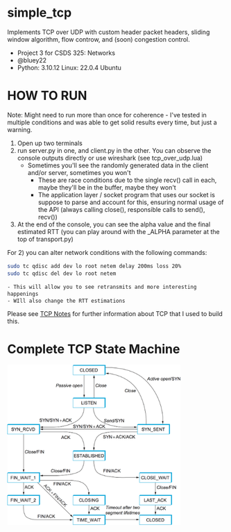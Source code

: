 # simple_tcp
Implements TCP over UDP with custom header packet headers, sliding window algorithm, flow controw, and (soon) congestion control.

- Project 3 for CSDS 325: Networks
- @bluey22
- Python: 3.10.12 Linux: 22.0.4 Ubuntu

# HOW TO RUN
Note: Might need to run more than once for coherence - I've tested in multiple conditions and was able to get solid results every time, but just a warning.
1) Open up two terminals
2) run server.py in one, and client.py in the other. You can observe the console outputs directly or use wireshark (see tcp_over_udp.lua)
    - Sometimes you'll see the randomly generated data in the client and/or server, sometimes you won't
        - These are race conditions due to the single recv() call in each, maybe they'll be in the buffer, maybe they won't
        - The application layer / socket program that uses our socket is suppose to parse and account for this, ensuring normal
            usage of the API (always calling close(), responsible calls to send(), recv())
3) At the end of the console, you can see the alpha value and the final estimated RTT (you can play around with the _ALPHA parameter at the top of transport.py)

For 2) you can alter network conditions with the following commands:
```bash
sudo tc qdisc add dev lo root netem delay 200ms loss 20%
sudo tc qdisc del dev lo root netem
```
    - This will allow you to see retransmits and more interesting happenings
    - WIll also change the RTT estimations

Please see [TCP Notes](tcp_notes.md) for further information about TCP that I used to build this.

# Complete TCP State Machine
<img src="./images/tcp_state_diagram.png" alt="TCP State Diagram" width="400"/>


